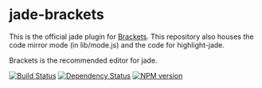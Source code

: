 # jade-brackets

This is the official jade plugin for [Brackets](http://brackets.io/).  This repository also houses the code mirror mode (in lib/mode.js) and the code for highlight-jade.

Brackets is the recommended editor for jade.

[![Build Status](https://travis-ci.org/ForbesLindesay/jade-brackets.png?branch=master)](https://travis-ci.org/ForbesLindesay/jade-brackets)
[![Dependency Status](https://gemnasium.com/ForbesLindesay/jade-brackets.png)](https://gemnasium.com/ForbesLindesay/jade-brackets)
[![NPM version](https://badge.fury.io/js/jade-brackets.png)](http://badge.fury.io/js/jade-brackets)